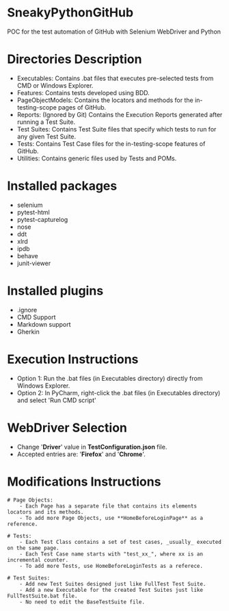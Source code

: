 # SneakyPythonGitHub
POC for the test automation of GitHub with Selenium WebDriver and Python

# Directories Description
- Executables: Contains .bat files that executes pre-selected tests from CMD or Windows Explorer.
- Features: Contains tests developed using BDD.
- PageObjectModels: Contains the locators and methods for the in-testing-scope pages of GitHub.
- Reports: (Ignored by Git) Contains the Execution Reports generated after running a Test Suite.
- Test Suites: Contains Test Suite files that specify which tests to run for any given Test Suite.
- Tests: Contains Test Case files for the in-testing-scope features of GitHub.
- Utilities: Contains generic files used by Tests and POMs.

# Installed packages
- selenium
- pytest-html
- pytest-capturelog
- nose
- ddt
- xlrd
- ipdb
- behave
- junit-viewer

# Installed plugins
- .ignore
- CMD Support
- Markdown support
- Gherkin

# Execution Instructions
- Option 1: Run the .bat files (in Executables directory) directly from Windows Explorer.
- Option 2: In PyCharm, right-click the .bat files (in Executables directory) and select 'Run CMD script'

# WebDriver Selection
- Change '**Driver**' value in **TestConfiguration.json** file.
- Accepted entries are: '**Firefox**' and '**Chrome**'.

# Modifications Instructions
    # Page Objects:
        - Each Page has a separate file that contains its elements locators and its methods.
        - To add more Page Objects, use **HomeBeforeLoginPage** as a reference.

    # Tests:
        - Each Test Class contains a set of test cases, _usually_ executed on the same page.
        - Each Test Case name starts with "test_xx_", where xx is an incremental counter.
        - To add more Tests, use HomeBeforeLoginTests as a referece.

    # Test Suites:
        - Add new Test Suites designed just like FullTest Test Suite.
        - Add a new Executable for the created Test Suites just like FullTestSuite.bat file.
        - No need to edit the BaseTestSuite file.